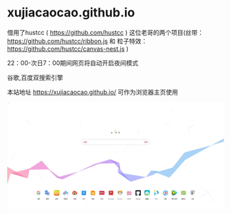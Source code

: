 # xujiacaocao.github.io

借用了hustcc ( https://github.com/hustcc ) 这位老哥的两个项目(丝带：https://github.com/hustcc/ribbon.js 和 粒子特效：https://github.com/hustcc/canvas-nest.js )

22：00-次日7：00期间网页将自动开启夜间模式

谷歌,百度双搜索引擎


本站地址  https://xujiacaocao.github.io/   可作为浏览器主页使用

![截图](/home_files/p.jpg)
